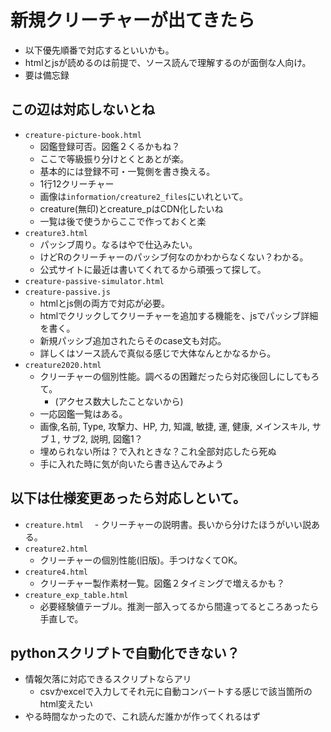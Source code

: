 # 新規クリーチャーが出てきたら

* 以下優先順番で対応するといいかも。
* htmlとjsが読めるのは前提で、ソース読んで理解するのが面倒な人向け。
* 要は備忘録

## この辺は対応しないとね
- `creature-picture-book.html`
  - 図鑑登録可否。図鑑２くるかもね？
  - ここで等級振り分けとくとあとが楽。
  - 基本的には登録不可・一覧側を書き換える。
  - 1行12クリーチャー
  - 画像は`information/creature2_files`にいれといて。
  - creature(無印)とcreature_pはCDN化したいね
  - 一覧は後で使うからここで作っておくと楽
- `creature3.html`
  - パッシブ周り。なるはやで仕込みたい。
  - けどRのクリーチャーのパッシブ何なのかわからなくない？わかる。
  - 公式サイトに最近は書いてくれてるから頑張って探して。
- `creature-passive-simulator.html`
- `creature-passive.js`
  - htmlとjs側の両方で対応が必要。
  - htmlでクリックしてクリーチャーを追加する機能を、jsでパッシブ詳細を書く。
  - 新規パッシブ追加されたらそのcase文も対応。
  - 詳しくはソース読んで真似る感じで大体なんとかなるから。
- `creature2020.html`
  - クリーチャーの個別性能。調べるの困難だったら対応後回しにしてもろて。
    - (アクセス数大したことないから)
  - 一応図鑑一覧はある。
  - 画像,名前, Type, 攻撃力、HP, 力, 知識, 敏捷, 運, 健康, メインスキル, サブ１, サブ2, 説明, 図鑑1？
  - 埋められない所は？で入れときな？これ全部対応したら死ぬ
  - 手に入れた時に気が向いたら書き込んでみよう


## 以下は仕様変更あったら対応しといて。
- `creature.html`
　- クリーチャーの説明書。長いから分けたほうがいい説ある。
- `creature2.html`
  - クリーチャーの個別性能(旧版)。手つけなくてOK。
- `creature4.html`
  - クリーチャー製作素材一覧。図鑑２タイミングで増えるかも？
- `creature_exp_table.html`
  - 必要経験値テーブル。推測一部入ってるから間違ってるところあったら手直しで。


## pythonスクリプトで自動化できない？
- 情報欠落に対応できるスクリプトならアリ
  - csvかexcelで入力してそれ元に自動コンバートする感じで該当箇所のhtml変えたい
- やる時間なかったので、これ読んだ誰かが作ってくれるはず


